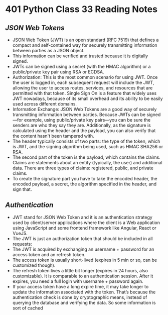 # 401 Python Class 33 Reading Notes

## <i>JSON Web Tokens</i>
- JSON Web Token (JWT) is an open standard (RFC 7519) that defines a compact and self-contained way for securely transmitting information between parties as a JSON object. 
- This information can be verified and trusted because it is digitally signed. 
- JWTs can be signed using a secret (with the HMAC algorithm) or a public/private key pair using RSA or ECDSA.
- Authorization: This is the most common scenario for using JWT. Once the user is logged in, each subsequent request will include the JWT, allowing the user to access routes, services, and resources that are permitted with that token. Single Sign On is a feature that widely uses JWT nowadays, because of its small overhead and its ability to be easily used across different domains.
- Information Exchange: JSON Web Tokens are a good way of securely transmitting information between parties. Because JWTs can be signed—for example, using public/private key pairs—you can be sure the senders are who they say they are. Additionally, as the signature is calculated using the header and the payload, you can also verify that the content hasn't been tampered with.
- The header typically consists of two parts: the type of the token, which is JWT, and the signing algorithm being used, such as HMAC SHA256 or RSA.
- The second part of the token is the payload, which contains the claims. Claims are statements about an entity (typically, the user) and additional data. There are three types of claims: registered, public, and private claims.
- To create the signature part you have to take the encoded header, the encoded payload, a secret, the algorithm specified in the header, and sign that.



## <i>Authentication</i>
- JWT stand for JSON Web Token and it is an authentication strategy used by client/server applications where the client is a Web application using JavaScript and some frontend framework like Angular, React or VueJS.
- The JWT is just an authorization token that should be included in all requests:
- The JWT is acquired by exchanging an username + password for an access token and an refresh token.
- The access token is usually short-lived (expires in 5 min or so, can be customized though).
- The refresh token lives a little bit longer (expires in 24 hours, also customizable). It is comparable to an authentication session. After it expires, you need a full login with username + password again.
- If your access token have a long expire time, it may take longer to update the information associated with the token. That’s because the authentication check is done by cryptographic means, instead of querying the database and verifying the data. So some information is sort of cached